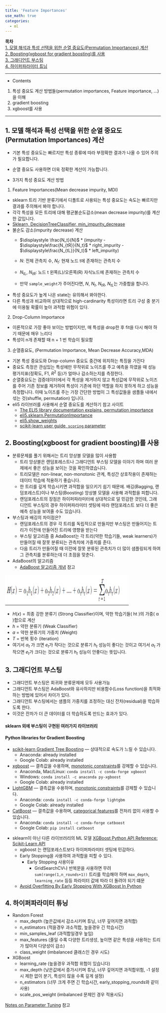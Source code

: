 ```yaml
---
title: 'Feature Importances'
use_math: true
categories:
  - ml
---
```


**목차**  
[1. 모델 해석과 특성 선택을 위한 순열 중요도(Permutation Importances) 계산](#1-모델-해석과-특성-선택을-위한-순열-중요도permutation-importances-계산)  
[2. Boosting(xgboost for gradient boosting)를 사용](#2-boostingxgboost-for-gradient-boosting를-사용)  
[3. 그래디언트 부스팅](#3-그래디언트-부스팅)  
[4. 하이퍼파라미터 튜닝](#4-하이퍼파라미터-튜닝)  

---
* Contents
1. 특성 중요도 계산 방법들(permutation importances, Feature importance, ...)을 이해
2. gradient boosting
3. xgboost를 사용

---

## 1. 모델 해석과 특성 선택을 위한 순열 중요도(Permutation Importances) 계산
* 기본 특성 중요도는 빠르지만 특성 종류에 따라 부정확한 결과가 나올 수 있어 주의가 필요합니다.
* 순열 중요도 사용하면 더욱 정확한 계산이 가능합니다.

* 3가지 특성 중요도 계산 방법
1. Feature Importances(Mean decrease impurity, MDI)
* sklearn 트리 기반 분류기에서 디폴트로 사용되는 특성 중요도는 속도는 빠르지만 결과를 주의해서 봐야 합니다. 
* 각각 특성을 모든 트리에 대해 평균불순도감소(mean decrease impurity)를 계산한 값입니다.
* [Sklearn, DecisionTreeClassifier, min_impurity_decrease](https://scikit-learn.org/stable/modules/generated/sklearn.tree.DecisionTreeClassifier.html#sklearn-tree-decisiontreeclassifier)
* 불순도 감소(impurity decrease) 계산
  * $\displaystyle \frac{N_t}{N}$ * (impurity - $\displaystyle\frac{N_{tR}}{N_t}$ * right_impurity
                    - $\displaystyle\frac{N_{tL}}{N_t}$ * left_impurity)
  * $N$: 전체 관측치 수, $N_t$: 현재 노드 t에 존재하는 관측치 수

  * $N_{tL}$, $N_{tR}$: 노드 t 왼쪽(L)/오른쪽(R) 자식노드에 존재하는 관측치 수

  * 만약 `sample_weight`가 주어진다면, $N$, $N_t$, $N_{tR}$, $N_{tL}$는 가중합을 합니다.
* 특성 중요도가 높게 나온 state는 유의해서 봐야한다.
* 다른 특성과 비교하여 상대적으로 high-cardinarity 특성이라면 트리 구성 중 분기에 이용될 확률이 높아 과적합 위험이 있다.

2. Drop-Column Importance
* 이론적으로 가장 좋아 보이는 방법이지만, 매 특성을 drop한 후 fit을 다시 해야 하기 때문에 매우 느리다
* 특성이 n개 존재할 때 n + 1 번 학습이 필요함

3. 순열중요도, (Permutation Importance, Mean Decrease Accuracy,MDA)
* 기본 특성 중요도와 Drop-column 중요도 중간에 위치하는 특징을 가진다
* 중요도 측정은 관심있는 특성에만 무작위로 노이즈를 주고 예측을 하였을 때 성능 평가지표(정확도, F1, $R^2$ 등)가 얼마나 감소하는지를 측정한다.
* 순열중요도는 검증데이터에서 각 특성을 제거하지 않고 특성값에 무작위로 노이즈를 주어 기존 정보를 제거하여 특성이 기존에 하던 역할을 하지 못하게 하고 성능을 측정합니다. 이때 노이즈를 주는 가장 간단한 방법이 그 특성값들을 샘플들 내에서 섞는 것(shuffle, permutation) 입니다.
* eli5 라이브러를 사용해서 순열 중요도를 계산하기 참고 사이트
  * [The ELI5 library documentation explains, permutation importance](https://eli5.readthedocs.io/en/latest/blackbox/permutation_importance.html)
  - [eli5.sklearn.PermutationImportance](https://eli5.readthedocs.io/en/latest/autodocs/sklearn.html#eli5.sklearn.permutation_importance.PermutationImportance)
  - [eli5.show_weights](https://eli5.readthedocs.io/en/latest/autodocs/eli5.html#eli5.show_weights)
  - [scikit-learn user guide, `scoring` parameter](https://scikit-learn.org/stable/modules/model_evaluation.html#the-scoring-parameter-defining-model-evaluation-rules)

## 2. Boosting(xgboost for gradient boosting)를 사용
* 분류문제를 풀기 위해서는 트리 앙상블 모델을 많이 사용함
  * 트리 앙상블은 랜덤포레스트나 그래디언트 부스팅 모델을 이야기 하며 여러 문제에서 좋은 성능을 보이는 것을 확인하였습니다.
  * 트리모델은 non-linear, non-monotonic 관계, 특성간 상호작용이 존재하는 데이터 학습에 적용하기 좋습니다.
  * 한 트리를 깊게 학습시키면 과적합을 일으키기 쉽기 때문에. 배깅(Bagging, 랜덤포레스트)이나 부스팅(Boosting) 앙상블 모델을 사용해 과적합을 피합니다.
  * 랜덤포레스트의 장점은 하이퍼파라미터에 상대적으로 덜 민감한 것인데, 그래디언트 부스팅의 경우 하이퍼파라미터 셋팅에 따라 랜덤포레스트 보다 더 좋은 예측 성능을 보여줄 수도 있습니다.
* 부스팅과 배깅의 차이점은?
  * 랜덤포레스트의 경우 각 트리를 독립적으로 만들지만 부스팅은 만들어지는 트리가 이전에 만들어진 트리에 영향을 받는다
  * 부스팅 알고리즘 중 AdaBoost는 각 트리(약한 학습기들, weak learners)가 만들어질 때 잘못 분류되는 관측치에 가중치를 준다.
  * 다음 트리가 만들어질 때 이전에 잘못 분류된 관측치가 더 많이 샘플링되게 하여 그 관측치를 분류하는데 더 초점을 맞춘다.
* AdaBoost의 알고리즘
  * [AdaBoost 알고리즘 개념](https://dohk.tistory.com/217) 참고

<img src="https://github.com/choidb/choidb.github.io/blob/master/_posts/images2/2022-06-24-12-15-51.png?raw=true" width="400" height="100"/>

* $H(x)$ = 최종 강한 분류기 (Strong Classifier)이며, 약한 학습기들( ht )의 가중( α )합으로 계산
* $h$ = 약한 분류기 (Weak Classifier)
* $a$ = 약한 분류기의 가중치 (Weight)
* $T$ = 반복 횟수 (iteration)
* 여기서 $\alpha_t$ 가 크면 $e_t$가 작다는 것으로 분류기 $h_t$ 성능이 좋다는 것이고
여기서 $\alpha_t$ 가 작으면 $e_t$가 크다는 것으로 분류기 $h_t$ 성능이 안좋다는 뜻입니다.

## 3. 그래디언트 부스팅
* 그래디언트 부스팅은 회귀와 분류문제에 모두 사용가능
* 그래디언트 부스팅은 AdaBoost와 유사하지만 비용함수(Loss function)을 최적화하는 방법에 있어서 차이가 있다. 
* 그래디언트 부스팅에서는 샘플의 가중치를 조정하는 대신 잔차(residual)을 학습하도록 한다.
* 이것은 잔차가 더 큰 데이터를 더 학습하도록 만드는 효과가 있다.

#### sklearn 외에 부스팅이 구현된 여러가지 라이브러리
#### Python libraries for Gradient Boosting
- [scikit-learn Gradient Tree Boosting](https://scikit-learn.org/stable/modules/ensemble.html#gradient-boosting) — 상대적으로 속도가 느릴 수 있습니다.
  - Anaconda: already installed
  - Google Colab: already installed
- [xgboost](https://xgboost.readthedocs.io/en/latest/) — 결측값을 수용하며, [monotonic constraints](https://xiaoxiaowang87.github.io/monotonicity_constraint/)를 강제할 수 있습니다.
  - Anaconda, Mac/Linux: `conda install -c conda-forge xgboost`
  - Windows: `conda install -c anaconda py-xgboost`
  - Google Colab: already installed
- [LightGBM](https://lightgbm.readthedocs.io/en/latest/) — 결측값을 수용하며, [monotonic constraints](https://blog.datadive.net/monotonicity-constraints-in-machine-learning/)를 강제할 수 있습니다.
  - Anaconda: `conda install -c conda-forge lightgbm`
  - Google Colab: already installed
- [CatBoost](https://catboost.ai/) — 결측값을 수용하며, [categorical features](https://catboost.ai/docs/concepts/algorithm-main-stages_cat-to-numberic.html)를 전처리 없이 사용할 수 있습니다.
  - Anaconda: `conda install -c conda-forge catboost`
  - Google Colab: `pip install catboost`

* sklearn이 아닌 다른 라이브러리의 ML 모델
[XGBoost Python API Reference: Scikit-Learn API](https://xgboost.readthedocs.io/en/latest/python/python_api.html#module-xgboost.sklearn)
  * xgboost 는 랜덤포레스트보다 하이퍼파라미터 셋팅에 민감하다.
  * Early Stopping을 사용하여 과적합을 피할 수 있다.
    * Early Stopping 사용이유
      * GridSearchCV나 반복문을 사용하면 무려 `sum(range(1,n_rounds+1))` 트리를 학습해야 하며  `max_depth`, `learning_rate` 등등 파라미터 값에 따라 더 돌려야 되기 떄문
  - [Avoid Overfitting By Early Stopping With XGBoost In Python](https://machinelearningmastery.com/avoid-overfitting-by-early-stopping-with-xgboost-in-python/)

## 4. 하이퍼파라미터 튜닝
* Random Forest
  * max_depth (높은값에서 감소시키며 튜닝, 너무 깊어지면 과적합)
  * n_estimators (적을경우 과소적합, 높을경우 긴 학습시간)
  * min_samples_leaf (과적합일경우 높임)
  * max_features (줄일 수록 다양한 트리생성, 높이면 같은 특성을 사용하는 트리가 많아져 다양성이 감소)
  * class_weight (imbalanced 클래스인 경우 시도)
* XGBoost
  * learning_rate (높을경우 과적합 위험이 있습니다)
  * max_depth (낮은값에서 증가시키며 튜닝, 너무 깊어지면 과적합위험, -1 설정시 제한 없이 분기, 특성이 많을 수록 깊게 설정)
  * n_estimators (너무 크게 주면 긴 학습시간, early_stopping_rounds와 같이 사용)
  * scale_pos_weight (imbalanced 문제인 경우 적용시도)

[Notes on Parameter Tuning](https://xgboost.readthedocs.io/en/latest/tutorials/param_tuning.html) 참고
